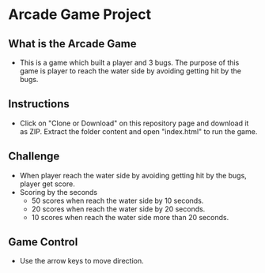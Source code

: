 # Arcade Game Project

## What is the Arcade Game
* This is a game which built a player and 3 bugs. The purpose of this game is player to reach the water side by avoiding getting hit by the bugs.

## Instructions
* Click on "Clone or Download" on this repository page and download it as ZIP. Extract the folder content and open "index.html" to run the game.

## Challenge
* When player reach the water side by avoiding getting hit by the bugs, player get score.
* Scoring by the seconds
  - 50 scores when reach the water side by 10 seconds.
  - 20 scores when reach the water side by 20 seconds.
  - 10 scores when reach the water side more than 20 seconds.

## Game Control
* Use the arrow keys to move direction.
